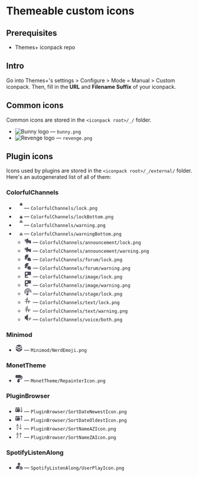 # Themeable custom icons

## Prerequisites

- Themes+ iconpack repo

## Intro

Go into Themes+'s settings > Configure > Mode = Manual > Custom iconpack. Then, fill in the **URL** and **Filename Suffix** of your iconpack.

## Common icons

Common icons are stored in the `<iconpack root>/_/` folder.

- <img src="https://raw.githubusercontent.com/bunny-mod/Bunny/main/src/assets/icons/pyoncord.png" alt="Bunny logo" width=20 height=20 /> — `bunny.png`
- <img src="https://raw.githubusercontent.com/revenge-mod/revenge-bundle/main/src/assets/icons/revenge.png" alt="Revenge logo" width=20 height=20 /> — `revenge.png`

## Plugin icons

Icons used by plugins are stored in the `<iconpack root>/_/external/` folder. Here's an autogenerated list of all of them:

<!-- icons hook start -->

### ColorfulChannels

- <img src="../src/plugins/nexxutils/assets/ColorfulChannels/lock.png" alt="ColorfulChannels lock" width=20 height=20 /> — `ColorfulChannels/lock.png`
- <img src="../src/plugins/nexxutils/assets/ColorfulChannels/lockBottom.png" alt="ColorfulChannels lockBottom" width=20 height=20 /> — `ColorfulChannels/lockBottom.png`
- <img src="../src/plugins/nexxutils/assets/ColorfulChannels/warning.png" alt="ColorfulChannels warning" width=20 height=20 /> — `ColorfulChannels/warning.png`
- <img src="../src/plugins/nexxutils/assets/ColorfulChannels/warningBottom.png" alt="ColorfulChannels warningBottom" width=20 height=20 /> — `ColorfulChannels/warningBottom.png`
  - <img src="../src/plugins/nexxutils/assets/ColorfulChannels/announcement/lock.png" alt="ColorfulChannels lock" width=20 height=20 /> — `ColorfulChannels/announcement/lock.png`
  - <img src="../src/plugins/nexxutils/assets/ColorfulChannels/announcement/warning.png" alt="ColorfulChannels warning" width=20 height=20 /> — `ColorfulChannels/announcement/warning.png`
  - <img src="../src/plugins/nexxutils/assets/ColorfulChannels/forum/lock.png" alt="ColorfulChannels lock" width=20 height=20 /> — `ColorfulChannels/forum/lock.png`
  - <img src="../src/plugins/nexxutils/assets/ColorfulChannels/forum/warning.png" alt="ColorfulChannels warning" width=20 height=20 /> — `ColorfulChannels/forum/warning.png`
  - <img src="../src/plugins/nexxutils/assets/ColorfulChannels/image/lock.png" alt="ColorfulChannels lock" width=20 height=20 /> — `ColorfulChannels/image/lock.png`
  - <img src="../src/plugins/nexxutils/assets/ColorfulChannels/image/warning.png" alt="ColorfulChannels warning" width=20 height=20 /> — `ColorfulChannels/image/warning.png`
  - <img src="../src/plugins/nexxutils/assets/ColorfulChannels/stage/lock.png" alt="ColorfulChannels lock" width=20 height=20 /> — `ColorfulChannels/stage/lock.png`
  - <img src="../src/plugins/nexxutils/assets/ColorfulChannels/text/lock.png" alt="ColorfulChannels lock" width=20 height=20 /> — `ColorfulChannels/text/lock.png`
  - <img src="../src/plugins/nexxutils/assets/ColorfulChannels/text/warning.png" alt="ColorfulChannels warning" width=20 height=20 /> — `ColorfulChannels/text/warning.png`
  - <img src="../src/plugins/nexxutils/assets/ColorfulChannels/voice/both.png" alt="ColorfulChannels both" width=20 height=20 /> — `ColorfulChannels/voice/both.png`

### Minimod

- <img src="../src/plugins/nexxutils/assets/MiniMod/NerdEmoji.png" alt="Minimod NerdEmoji" width=20 height=20 /> — `Minimod/NerdEmoji.png`

### MonetTheme

- <img src="../src/plugins/monet-theme/assets/icons/RepainterIcon.png" alt="MonetTheme RepainterIcon" width=20 height=20 /> — `MonetTheme/RepainterIcon.png`

### PluginBrowser

- <img src="../src/plugins/plugin-browser/assets/SortDateNewestIcon.png" alt="PluginBrowser SortDateNewestIcon" width=20 height=20 /> — `PluginBrowser/SortDateNewestIcon.png`
- <img src="../src/plugins/plugin-browser/assets/SortDateOldestIcon.png" alt="PluginBrowser SortDateOldestIcon" width=20 height=20 /> — `PluginBrowser/SortDateOldestIcon.png`
- <img src="../src/plugins/plugin-browser/assets/SortNameAZIcon.png" alt="PluginBrowser SortNameAZIcon" width=20 height=20 /> — `PluginBrowser/SortNameAZIcon.png`
- <img src="../src/plugins/plugin-browser/assets/SortNameZAIcon.png" alt="PluginBrowser SortNameZAIcon" width=20 height=20 /> — `PluginBrowser/SortNameZAIcon.png`

### SpotifyListenAlong

- <img src="../src/plugins/nexxutils/assets/SpotifyListenAlong/UserPlayIcon.png" alt="SpotifyListenAlong UserPlayIcon" width=20 height=20 /> — `SpotifyListenAlong/UserPlayIcon.png`

<!-- icons hook end -->
